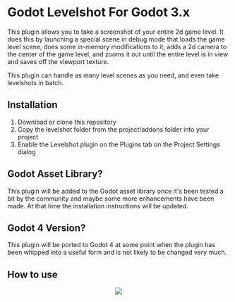 # Godot Levelshot For Godot 3.x
This plugin allows you to take a screenshot of your entire 2d game level.  It does this by launching a special scene in debug mode that loads the game level scene, does some in-memory modifications to it, adds a 2d camera to the center of the game level, and zooms it out until the entire level is in view and saves off the viewport texture.

This plugin can handle as many level scenes as you need, and even take levelshots in batch.

## Installation

 1. Download or clone this repository
 2. Copy the levelshot folder from the project/addons folder into your project
 3. Enable the Levelshot plugin on the Plugins tab on the Project Settings dialog


## Godot Asset Library?

This plugin will be added to the Godot asset library once it's been tested a bit by the community and maybe some more enhancements have been made.  At that time the installation instructions will be updated.

## Godot 4 Version?

This plugin will be ported to Godot 4 at some point when the plugin has been whipped into a useful form and is not likely to be changed very much.

## How to use

<p align="center">
<img src="readme_images/levelshot_main_screen.png" />
</p>



